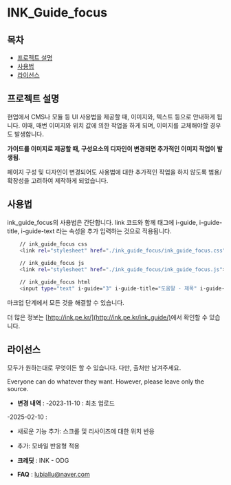# INK_Guide_focus

## 목차

- [프로젝트 설명](#프로젝트-설명)
- [사용법](#사용법)
- [라이선스](#라이선스)

## 프로젝트 설명

현업에서 CMS나 모듈 등 UI 사용법을 제공할 때, 이미지와, 텍스트 등으로 안내하게 됩니다.
이때, 매번 이미지와 위치 값에 의한 작업을 하게 되며, 이미지를 교체해야할 경우도 발생합니다.

**가이드를 이미지로 제공할 때, 구성요소의 디자인이 변경되면 추가적인 이미지 작업이 발생됨.**

페이지 구성 및 디자인이 변경되어도 사용법에 대한 추가적인 작업을 하지 않도록 범용/확장성을 고려하여 제작하게 되었습니다.

## 사용법

ink_guide_focus의 사용법은 간단합니다.
link 코드와 함께 태그에 i-guide, i-guide-title, i-guide-text 라는 속성을 추가 입력하는 것으로 적용됩니다.

```sh
    // ink_guide_focus css
    <link rel="stylesheet" href="./ink_guide_focus/ink_guide_focus.css">
    
    // ink_guide_focus js
    <link rel="stylesheet" href="./ink_guide_focus/ink_guide_focus.js">

    // ink_guide_focus html
    <input type="text" i-guide="3" i-guide-title="도움말 - 제목" i-guide-text="도움말 내용">
```

마크업 단계에서 모든 것을 해결할 수 있습니다.

더 많은 정보는 <a href="http://ink.pe.kr/ink_guide">[http://ink.pe.kr/](http://ink.pe.kr/ink_guide/)</a>에서 확인할 수 있습니다.

## 라이선스
모두가 원하는대로 무엇이든 할 수 있습니다.
다만, 출처만 남겨주세요.

Everyone can do whatever they want.
However, please leave only the source.


- **변경 내역** :
-2023-11-10 : 최초 업로드

-2025-02-10 : 
 - 새로운 기능 추가: 스크롤 및 리사이즈에 대한 위치 반응
 - 추가: 모바일 반응형 적용

- **크레딧** : INK - ODG

- **FAQ** : lubiallu@naver.com
